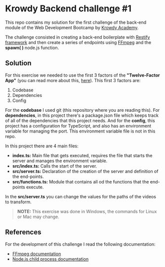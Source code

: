# **Krowdy Backend challenge #1**

This repo contains my solution for the first challenge of the back-end module of the Web Development Bootcamp by [Krowdy Academy](https://www.krowdy.com/).

The challenge consisted in creating a back-end boilerplate with [Restify framework](http://restify.com) and then create a series of endpoints using [FFmpeg](https://ffmpeg.org) and the **spawn( )** node.js function.

## **Solution**

For this exercise we needed to use the first 3 factors of the **"Twelve-Factor App"** (you can read more about this, [here](https://12factor.net)). This first 3 factors are:

1. Codebase
2. Dependencies
3. Config

For the **codebase** I used git (this repository where you are reading this). For **dependencies**, in this project there's a package.json file which keeps track of all of the dependencies that this project needs. And for the **config**, this project has a configuration for TypeScript, and also has an environment variable for managing the port. This environment variable file is not in this repo.

In this project there are 4 main files:

- **index.ts:** Main file that gets executed, requires the file that starts the server and manages the environment variable.
- **src/index.ts:** Calls the start of the server.
- **src/server.ts:** Declaration of the creation of the server and definition of the end-points.
- **src/functions.ts:** Module that contains all od the functions that the end-points execute.

In the **src/server.ts** you can change the values for the paths of the videos to transform.

> **NOTE:** This exercise was done in Windows, the commands for Linux or Mac may change.

## **References**

For the development of this challenge I read the following documentation:

- [FFmpeg documentation](https://ffmpeg.org/ffmpeg.html)
- [Node.js child process documentation](https://nodejs.org/api/child_process.html#child_processspawncommand-args-options)
